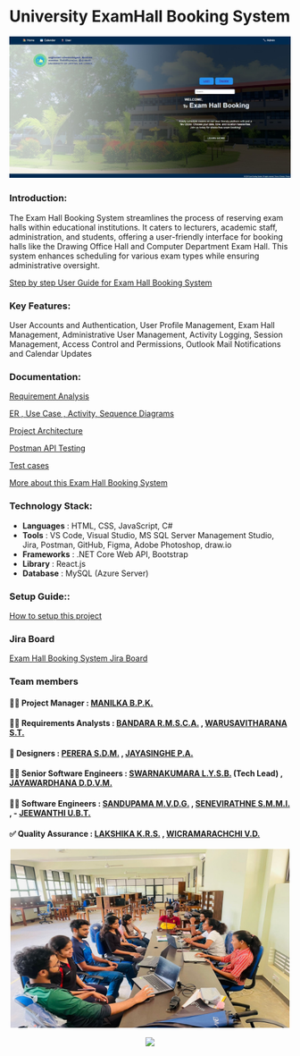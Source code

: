 # University ExamHall Booking System

<img src="./img/Home.jpeg" />

### Introduction:
The Exam Hall Booking System streamlines the process of reserving exam halls within educational institutions. It caters to lecturers, academic staff, administration, and students, offering a user-friendly interface for booking halls like the Drawing Office Hall and Computer Department Exam Hall. This system enhances scheduling for various exam types while ensuring administrative oversight.

[Step by step User Guide for Exam Hall Booking System](https://github.com/CydexCode/ExamHallBookingSystem/wiki/User-Guide-for-Exam-Hall-Booking-System)

### Key Features: 
User Accounts and Authentication, User Profile Management, Exam Hall Management, Administrative User Management, Activity Logging, Session Management, Access Control and Permissions, Outlook Mail Notifications and Calendar Updates

### Documentation:

[Requirement Analysis](https://github.com/CydexCode/ExamHallBookingSystem/wiki/Requirement-Analysis)

[ER , Use Case , Activity, Sequence Diagrams](https://github.com/CydexCode/ExamHallBookingSystem/wiki/ER-,-Use-Case-,-Activity,-Sequence-Diagrams)

[Project Architecture](https://github.com/CydexCode/ExamHallBookingSystem/wiki/Project-Architecture)

[Postman API Testing](https://github.com/CydexCode/ExamHallBookingSystem/wiki/Postman-API-Testing)

[Test cases](https://github.com/CydexCode/ExamHallBookingSystem/wiki/Test-Case)

[More about this Exam Hall Booking System](https://github.com/CydexCode/ExamHallBookingSystem/wiki)

### Technology Stack:

- **Languages** : HTML, CSS, JavaScript, C#
- **Tools** : VS Code, Visual Studio, MS SQL Server Management Studio, Jira, Postman, GitHub, Figma, Adobe Photoshop, draw.io
- **Frameworks** : .NET Core Web API, Bootstrap
- **Library** : React.js
- **Database** :  MySQL (Azure Server)

### Setup Guide::

[How to setup this project](https://medium.com/@cydexcode/exam-hall-booking-system-net-core-web-api-react-sql-server-dd93b9e80273)
  
### Jira Board
[Exam Hall Booking System Jira Board](https://univercitypoject.atlassian.net/jira/software/projects/KAN/boards/1)

### Team members

#### 👨‍💼 Project Manager :   [MANILKA B.P.K.](https://github.com/Kishara0)

#### 🕵️‍♂️ Requirements Analysts :  [BANDARA R.M.S.C.A.](https://github.com/SinethB) ,  [WARUSAVITHARANA S.T.](https://github.com/Sesadi13)

#### 🎨 Designers : [PERERA S.D.M.](https://github.com/ManashviCode) ,  [JAYASINGHE P.A.](https://github.com/ParamiJayasinghe)

#### 👨‍💻 Senior Software Engineers  :  [SWARNAKUMARA L.Y.S.B.](https://github.com/cydexcode) (Tech Lead) ,  [JAYAWARDHANA D.D.V.M.](https://github.com/ManurangaJay)

#### 👨‍💻 Software Engineers  :  [SANDUPAMA M.V.D.G.](https://github.com/GithminiSandupama) ,  [SENEVIRATHNE S.M.M.I.](https://github.com/manoda98) , - [JEEWANTHI U.B.T.](https://github.com/ThanujaJeewanthi)

#### ✅ Quality Assurance :  [LAKSHIKA K.R.S.](https://github.com/sachini24) ,  [WICRAMARACHCHI V.D.](https://github.com/DilushaWD)

<p align="center">
  <img src="./img/Team.jpeg" width="500" height="320" />
</p>

<!--Typing Animation-->
<p align="center">
  <img src="https://readme-typing-svg.herokuapp.com?font=Open+Sans&color=0000FF&width=500&lines=Show+Some+Love+By+Giving+it+A+⭐.." />
</p>

